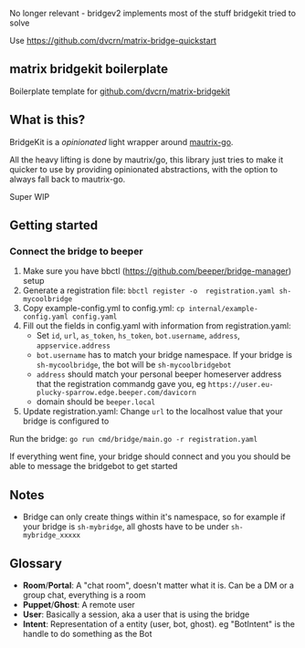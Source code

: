No longer relevant - bridgev2 implements most of the stuff bridgekit tried to solve

Use https://github.com/dvcrn/matrix-bridge-quickstart


## matrix bridgekit boilerplate

Boilerplate template for [github.com/dvcrn/matrix-bridgekit](https://github.com/dvcrn/matrix-bridgekit)

## What is this?

BridgeKit is a _opinionated_ light wrapper around [mautrix-go](https://github.com/mautrix/go).

All the heavy lifting is done by mautrix/go, this library just tries to make it quicker to use by providing opinionated abstractions, with the option to always fall back to mautrix-go.

Super WIP

## Getting started

### Connect the bridge to beeper

1. Make sure you have bbctl (https://github.com/beeper/bridge-manager) setup
2. Generate a registration file: `bbctl register -o  registration.yaml sh-mycoolbridge`
3. Copy example-config.yml to config.yml: `cp internal/example-config.yaml config.yaml`
4. Fill out the fields in config.yaml with information from registration.yaml:
    - Set `id`, `url`, `as_token`, `hs_token`, `bot.username`, `address`, `appservice.address`
    - `bot.username` has to match your bridge namespace. If your bridge is `sh-mycoolbridge`, the bot will be `sh-mycoolbridgebot`
    - `address` should match your personal beeper homeserver address that the registration commandg gave you, eg `https://user.eu-plucky-sparrow.edge.beeper.com/davicorn`
    - domain should be `beeper.local`
5. Update registration.yaml: Change `url` to the localhost value that your bridge is configured to

Run the bridge: `go run cmd/bridge/main.go -r registration.yaml`

If everything went fine, your bridge should connect and you you should be able to message the bridgebot to get started

## Notes

- Bridge can only create things within it's namespace, so for example if your bridge is `sh-mybridge`, all ghosts have to be under `sh-mybridge_xxxxx`

## Glossary

- **Room**/**Portal**: A "chat room", doesn't matter what it is. Can be a DM or a group chat, everything is a room
- **Puppet**/**Ghost**: A remote user
- **User**: Basically a session, aka a user that is using the bridge
- **Intent**: Representation of a entity (user, bot, ghost). eg "BotIntent" is the handle to do something as the Bot
